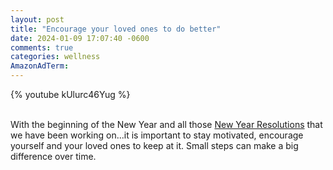```yaml
---
layout: post
title: "Encourage your loved ones to do better"
date: 2024-01-09 17:07:40 -0600
comments: true
categories: wellness
AmazonAdTerm:
---
```

{% youtube kUlurc46Yug %}
<br><br>

With the beginning of the New Year and all those [New Year Resolutions](https://geridoc.net/blog/2021/12/26/some-healthy-new-years-goals/) that we have been working on...it is important to stay motivated, encourage yourself and your loved ones to keep at it. Small steps can make a big difference over time.
